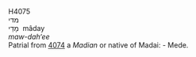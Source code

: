 <body>
  <p>H4075<br>  מדי  <br> מָדַי  ‎  mâday  <br><i>maw-dah‘ee </i><br>Patrial from <a href="h4074.htm">4074</a>  a <i>Madian</i> or native of Madai: - Mede.<br></p>
 </body>